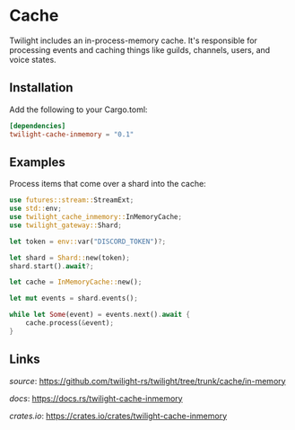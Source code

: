 # Cache

Twilight includes an in-process-memory cache. It's responsible for processing
events and caching things like guilds, channels, users, and voice states.

## Installation

Add the following to your Cargo.toml:

```toml
[dependencies]
twilight-cache-inmemory = "0.1"
```

## Examples

Process items that come over a shard into the cache:

```rust
use futures::stream::StreamExt;
use std::env;
use twilight_cache_inmemory::InMemoryCache;
use twilight_gateway::Shard;

let token = env::var("DISCORD_TOKEN")?;

let shard = Shard::new(token);
shard.start().await?;

let cache = InMemoryCache::new();

let mut events = shard.events();

while let Some(event) = events.next().await {
    cache.process(&event);
}
```

## Links

*source*: <https://github.com/twilight-rs/twilight/tree/trunk/cache/in-memory>

*docs*: <https://docs.rs/twilight-cache-inmemory>

*crates.io*: <https://crates.io/crates/twilight-cache-inmemory>
